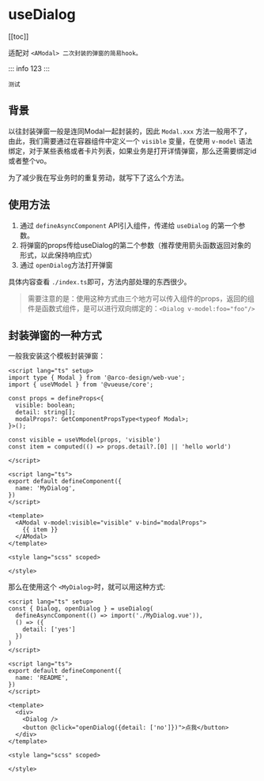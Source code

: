 # useDialog

[[toc]]

适配对 `<AModal> 二次封装的弹窗的简易hook。`

::: info
123
:::

```
测试
```


## 背景

  以往封装弹窗一般是连同Modal一起封装的，因此 `Modal.xxx` 方法一般用不了，由此，我们需要通过在容器组件中定义一个 `visible` 变量，在使用 `v-model` 语法绑定，对于某些表格或者卡片列表，如果业务是打开详情弹窗，那么还需要绑定id或者整个vo。

  为了减少我在写业务时的重复劳动，就写下了这么个方法。

## 使用方法

1. 通过 `defineAsyncComponent` API引入组件，传递给 `useDialog` 的第一个参数。
2. 将弹窗的props传给useDialog的第二个参数（推荐使用箭头函数返回对象的形式，以此保持响应式）
3. 通过 `openDialog`方法打开弹窗

  具体内容查看 `./index.ts`即可，方法内部处理的东西很少。

> 需要注意的是：使用这种方式由三个地方可以传入组件的props，返回的组件是函数式组件，是可以进行双向绑定的：`<Dialog v-model:foo="foo"/>`

## 封装弹窗的一种方式

一般我安装这个模板封装弹窗：

```html{1,2,3,}
<script lang="ts" setup>
import type { Modal } from '@arco-design/web-vue';
import { useVModel } from '@vueuse/core';

const props = defineProps<{
  visible: boolean;
  detail: string[];
  modalProps?: GetComponentPropsType<typeof Modal>;
}>();

const visible = useVModel(props, 'visible')
const item = computed(() => props.detail?.[0] || 'hello world')

</script>

<script lang="ts">
export default defineComponent({
  name: 'MyDialog',
})
</script>

<template>
  <AModal v-model:visible="visible" v-bind="modalProps">
    {{ item }}
  </AModal>
</template>

<style lang="scss" scoped>

</style>
```

那么在使用这个 `<MyDialog>`时，就可以用这种方式:

```html{6-10}
<script lang="ts" setup>
const { Dialog, openDialog } = useDialog(
  defineAsyncComponent(() => import('./MyDialog.vue')),
  () => ({
    detail: ['yes']
  })
)
</script>

<script lang="ts">
export default defineComponent({
  name: 'README',
})
</script>

<template>
  <div>
    <Dialog />
    <button @click="openDialog({detail: ['no']})">点我</button>
  </div>
</template>

<style lang="scss" scoped>

</style>

```
